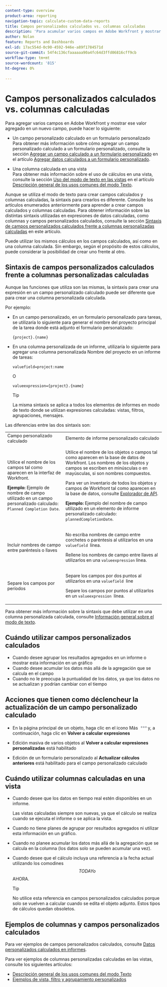 ```yaml
---
content-type: overview
product-area: reporting
navigation-topic: calculate-custom-data-reports
title: Campos personalizados calculados vs. columnas calculadas
description: 'Para acumular varios campos en Adobe Workfront y mostrar ese valor agregado en un nuevo campo, puede hacer lo siguiente: EDITAR ME.'
author: Nolan
feature: Reports and Dashboards
exl-id: 17ac554d-0c90-4592-946e-a89f1784571d
source-git-commit: 54f4c136cfaaaaaa90a4fc64d3ffd06816cff9cb
workflow-type: tm+mt
source-wordcount: '815'
ht-degree: 0%

---
```


# Campos personalizados calculados vs. columnas calculadas

Para agregar varios campos en Adobe Workfront y mostrar ese valor agregado en un nuevo campo, puede hacer lo siguiente:

* Un campo personalizado calculado en un formulario personalizado\
   Para obtener más información sobre cómo agregar un campo personalizado calculado a un formulario personalizado, consulte la sección [Agregar un campo calculado a un formulario personalizado](../../../administration-and-setup/customize-workfront/create-manage-custom-forms/add-calculated-data-to-custom-form.md#creating-calculated-custom-fields) en el artículo [Agregar datos calculados a un formulario personalizado](../../../administration-and-setup/customize-workfront/create-manage-custom-forms/add-calculated-data-to-custom-form.md).

* Una columna calculada en una vista\
   Para obtener más información sobre el uso de cálculos en una vista, consulte la sección [Uso del modo de texto en las vistas](../../../reports-and-dashboards/reports/text-mode/understand-common-uses-text-mode.md#using-text-mode-in-views) en el artículo [Descripción general de los usos comunes del modo Texto](../../../reports-and-dashboards/reports/text-mode/understand-common-uses-text-mode.md).

Aunque se utiliza el modo de texto para crear campos calculados y columnas calculadas, la sintaxis para crearlos es diferente. Consulte los artículos enumerados anteriormente para aprender a crear campos calculados y columnas calculadas. Para obtener información sobre las distintas sintaxis utilizadas en expresiones de datos calculadas, como columnas y campos personalizados calculados, consulte la sección [Sintaxis de campos personalizados calculados frente a columnas personalizadas calculadas](#syntax-of-calculated-custom-fields-vs-calculated-custom-columns-syntax) en este artículo.

Puede utilizar los mismos cálculos en los campos calculados, así como en una columna calculada. Sin embargo, según el propósito de estos cálculos, puede considerar la posibilidad de crear uno frente al otro.

## Sintaxis de campos personalizados calculados frente a columnas personalizadas calculadas

Aunque las funciones que utiliza son las mismas, la sintaxis para crear una expresión en un campo personalizado calculado puede ser diferente que para crear una columna personalizada calculada.

Por ejemplo:

* En un campo personalizado, en un formulario personalizado para tareas, se utilizaría lo siguiente para generar el nombre del proyecto principal de la tarea donde está adjunto el formulario personalizado:

   ```
   {project}.{name}
   ```

* En una columna personalizada de un informe, utilizaría lo siguiente para agregar una columna personalizada Nombre del proyecto en un informe de tareas:

   ```
   valuefield=project:name
   ```

   O

   ```
   valueexpression={project}.{name}
   ```

   >[!TIP]
   >
   >La misma sintaxis se aplica a todos los elementos de informes en modo de texto donde se utilizan expresiones calculadas: vistas, filtros, agrupaciones, mensajes.

Las diferencias entre las dos sintaxis son:

<table style="table-layout:auto"> 
 <col> 
 <col> 
 <tbody> 
  <tr> 
   <td>Campo personalizado calculado</td> 
   <td>Elemento de informe personalizado calculado</td> 
  </tr> 
  <tr> 
   <td> <p>Utilice el nombre de los campos tal como aparecen en la interfaz de Workfront.</p> <p class="example" data-mc-autonum="<b>Example: </b>"><span class="autonumber"><span><b>Ejemplo: </b></span></span>Ejemplo de nombre de campo utilizado en un campo personalizado calculado: <code>Planned Completion Date</code>.</p> </td> 
   <td> <p>Utilice el nombre de los objetos o campos tal como aparecen en la base de datos de Workfront. Los nombres de los objetos y campos se escriben en minúsculas o en mayúsculas, si son nombres compuestos. </p> <p>Para ver un inventario de todos los objetos y campos de Workfront tal como aparecen en la base de datos, consulte <a href="../../../wf-api/general/api-explorer.md" class="MCXref xref">Explorador de API</a>. </p> <p class="example" data-mc-autonum="<b>Example: </b>"><span class="autonumber"><span><b>Ejemplo: </b></span></span>Ejemplo del nombre de campo utilizado en un elemento de informe personalizado calculado: <code>plannedCompletionDate</code>.</p> </td> 
  </tr> 
  <tr> 
   <td>Incluir nombres de campo entre paréntesis o llaves</td> 
   <td> <p>No escriba nombres de campo entre corchetes o paréntesis al utilizarlos en una <code>valuefield </code>línea.</p> <p>Rellene los nombres de campo entre llaves al utilizarlos en una <code>valueexpression</code> línea.</p> </td> 
  </tr> 
  <tr> 
   <td>Separe los campos por períodos</td> 
   <td> <p>Separe los campos por dos puntos al utilizarlos en una <code>valuefield </code>line</p> <p>Separe los campos por puntos al utilizarlos en un <code>valueexpression </code>línea. </p> </td> 
  </tr> 
 </tbody> 
</table>

Para obtener más información sobre la sintaxis que debe utilizar en una columna personalizada calculada, consulte [Información general sobre el modo de texto](../../../reports-and-dashboards/reports/text-mode/understand-text-mode.md).

## Cuándo utilizar campos personalizados calculados

* Cuando desee agrupar los resultados agregados en un informe o mostrar esta información en un gráfico
* Cuando desee acumular los datos más allá de la agregación que se calcula en el campo
* Cuando no le preocupa la puntualidad de los datos, ya que los datos no se actualizan y podrían cambiar con el tiempo

## Acciones que tienen como déclencheur la actualización de un campo personalizado calculado

* En la página principal de un objeto, haga clic en el icono Más ![](assets/more-icon.png)y, a continuación, haga clic en **Volver a calcular expresiones**

* Edición masiva de varios objetos al **Volver a calcular expresiones personalizadas** está habilitado
* Edición de un formulario personalizado al **Actualizar cálculos anteriores** está habilitado para el campo personalizado calculado

## Cuándo utilizar columnas calculadas en una vista

* Cuando desee que los datos en tiempo real estén disponibles en un informe.

   Las vistas calculadas siempre son nuevas, ya que el cálculo se realiza cuando se ejecuta el informe o se aplica la vista.

* Cuando no tiene planes de agrupar por resultados agregados ni utilizar esta información en un gráfico.
* Cuando no planee acumular los datos más allá de la agregación que se calcula en la columna (los datos solo se pueden acumular una vez).
* Cuando desee que el cálculo incluya una referencia a la fecha actual utilizando los comodines $$TODAY o $$AHORA.

   >[!TIP]
   >
   >No utilice esta referencia en campos personalizados calculados porque solo se vuelven a calcular cuando se edita el objeto adjunto. Estos tipos de cálculos quedan obsoletos.

## Ejemplos de columnas y campos personalizados calculados

Para ver ejemplos de campos personalizados calculados, consulte [Datos personalizados calculados en informes](../../../reports-and-dashboards/reports/calc-cstm-data-reports/calculated-custom-data-reports.md).

Para ver ejemplos de columnas personalizadas calculadas en las vistas, consulte los siguientes artículos:

* [Descripción general de los usos comunes del modo Texto](../../../reports-and-dashboards/reports/text-mode/understand-common-uses-text-mode.md)
* [Ejemplos de vista, filtro y agrupamiento personalizados](../../../reports-and-dashboards/reports/custom-view-filter-grouping-samples/custom-view-filter-grouping-samples.md)
